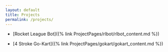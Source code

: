 ```yaml
---
layout: default
title: Projects
permalink: /projects/
---
```


* [Rocket League Bot]({% link ProjectPages/rlbot/rlbot_content.md %})

* [4 Stroke Go-Kart]({% link ProjectPages/gokart/gokart_content.md %})




